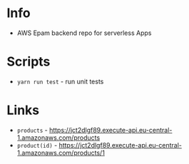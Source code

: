 # Info
- AWS Epam backend repo for serverless Apps

# Scripts
- `yarn run test` - run unit tests

# Links
- `products` - https://jct2dlgf89.execute-api.eu-central-1.amazonaws.com/products
- `product(id)` - https://jct2dlgf89.execute-api.eu-central-1.amazonaws.com/products/1
